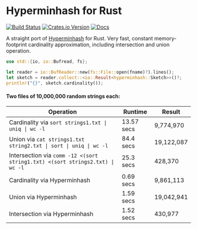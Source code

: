 # Hyperminhash for Rust

[![Build Status](https://travis-ci.org/lukaslueg/hyperminhash.svg?branch=master)](https://travis-ci.org/lukaslueg/hyperminhash)
[![Crates.io Version](https://img.shields.io/crates/v/hyperminhash.svg)](https://crates.io/crates/hyperminhash)
[![Docs](https://docs.rs/hyperminhash/badge.svg)](https://docs.rs/hyperminhash)

A straight port of [Hyperminhash](https://github.com/axiomhq/hyperminhash) for Rust. Very fast, constant memory-footprint cardinality approximation, including intersection and union operation.

```rust
use std::{io, io::Bufread, fs};

let reader = io::BufReader::new(fs::File::open(fname)?).lines();
let sketch = reader.collect::<io::Result<hyperminhash::Sketch>>()?;
println!("{}", sketch.cardinality());
```

#### Two files of 10,000,000 random strings each:

Operation | Runtime | Result
----------|----------------|-------
Cardinality via `sort strings1.txt \| uniq \| wc -l` | 13.57 secs | 9,774,970
Union via `cat strings1.txt string2.txt \| sort \| uniq \| wc -l` | 84.4 secs | 19,122,087
Intersection via `comm -12 <(sort string1.txt) <(sort strings2.txt) \| wc -l` | 25.3 secs | 428,370
Cardinality via Hyperminhash | 0.69 secs | 9,861,113
Union via Hyperminhash | 1.59 secs | 19,042,941
Intersection via Hyperminhash | 1.52 secs | 430,977
